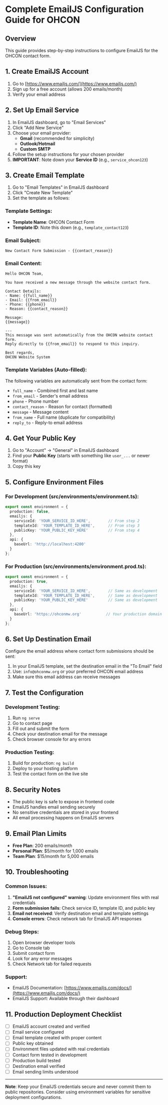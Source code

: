 # Complete EmailJS Configuration Guide for OHCON

## Overview
This guide provides step-by-step instructions to configure EmailJS for the OHCON contact form.

## 1. Create EmailJS Account
1. Go to [https://www.emailjs.com/](https://www.emailjs.com/)
2. Sign up for a free account (allows 200 emails/month)
3. Verify your email address

## 2. Set Up Email Service
1. In EmailJS dashboard, go to "Email Services"
2. Click "Add New Service"
3. Choose your email provider:
   - **Gmail** (recommended for simplicity)
   - **Outlook/Hotmail**
   - **Custom SMTP**
4. Follow the setup instructions for your chosen provider
5. **IMPORTANT**: Note down your **Service ID** (e.g., `service_ohcon123`)

## 3. Create Email Template
1. Go to "Email Templates" in EmailJS dashboard
2. Click "Create New Template"
3. Set the template as follows:

### Template Settings:
- **Template Name**: OHCON Contact Form
- **Template ID**: Note this down (e.g., `template_contact123`)

### Email Subject:
```
New Contact Form Submission - {{contact_reason}}
```

### Email Content:
```
Hello OHCON Team,

You have received a new message through the website contact form.

Contact Details:
- Name: {{full_name}}
- Email: {{from_email}}
- Phone: {{phone}}
- Reason: {{contact_reason}}

Message:
{{message}}

---
This message was sent automatically from the OHCON website contact form.
Reply directly to {{from_email}} to respond to this inquiry.

Best regards,
OHCON Website System
```

### Template Variables (Auto-filled):
The following variables are automatically sent from the contact form:
- `full_name` - Combined first and last name
- `from_email` - Sender's email address
- `phone` - Phone number
- `contact_reason` - Reason for contact (formatted)
- `message` - Message content
- `from_name` - Full name (duplicate for compatibility)
- `reply_to` - Reply-to email address

## 4. Get Your Public Key
1. Go to "Account" → "General" in EmailJS dashboard
2. Find your **Public Key** (starts with something like `user_...` or newer format)
3. Copy this key

## 5. Configure Environment Files

### For Development (src/environments/environment.ts):
```typescript
export const environment = {
  production: false,
  emailjs: {
    serviceId: 'YOUR_SERVICE_ID_HERE',        // From step 2
    templateId: 'YOUR_TEMPLATE_ID_HERE',      // From step 3  
    publicKey: 'YOUR_PUBLIC_KEY_HERE'         // From step 4
  },
  api: {
    baseUrl: 'http://localhost:4200'
  }
};
```

### For Production (src/environments/environment.prod.ts):
```typescript
export const environment = {
  production: true,
  emailjs: {
    serviceId: 'YOUR_SERVICE_ID_HERE',        // Same as development
    templateId: 'YOUR_TEMPLATE_ID_HERE',      // Same as development
    publicKey: 'YOUR_PUBLIC_KEY_HERE'         // Same as development
  },
  api: {
    baseUrl: 'https://ohconmw.org'           // Your production domain
  }
};
```

## 6. Set Up Destination Email
Configure the email address where contact form submissions should be sent:

1. In your EmailJS template, set the destination email in the "To Email" field
2. Use: `info@ohconmw.org` or your preferred OHCON email address
3. Make sure this email address can receive messages

## 7. Test the Configuration

### Development Testing:
1. Run `ng serve`
2. Go to contact page
3. Fill out and submit the form
4. Check your destination email for the message
5. Check browser console for any errors

### Production Testing:
1. Build for production: `ng build`
2. Deploy to your hosting platform
3. Test the contact form on the live site

## 8. Security Notes
- The public key is safe to expose in frontend code
- EmailJS handles email sending securely
- No sensitive credentials are stored in your frontend
- All email processing happens on EmailJS servers

## 9. Email Plan Limits
- **Free Plan**: 200 emails/month
- **Personal Plan**: $5/month for 1,000 emails
- **Team Plan**: $15/month for 5,000 emails

## 10. Troubleshooting

### Common Issues:
1. **"EmailJS not configured" warning**: Update environment files with real credentials
2. **Form submission fails**: Check service ID, template ID, and public key
3. **Email not received**: Verify destination email and template settings
4. **Console errors**: Check network tab for EmailJS API responses

### Debug Steps:
1. Open browser developer tools
2. Go to Console tab
3. Submit contact form
4. Look for any error messages
5. Check Network tab for failed requests

### Support:
- EmailJS Documentation: [https://www.emailjs.com/docs/](https://www.emailjs.com/docs/)
- EmailJS Support: Available through their dashboard

## 11. Production Deployment Checklist
- [ ] EmailJS account created and verified
- [ ] Email service configured
- [ ] Email template created with proper content
- [ ] Public key obtained
- [ ] Environment files updated with real credentials
- [ ] Contact form tested in development
- [ ] Production build tested
- [ ] Destination email verified
- [ ] Email sending limits understood

---

**Note**: Keep your EmailJS credentials secure and never commit them to public repositories. Consider using environment variables for sensitive deployment configurations.